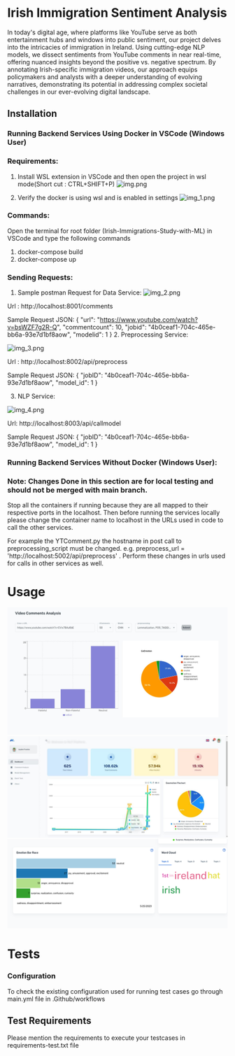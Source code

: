 # Irish Immigration Sentiment Analysis

In today's digital age, where platforms like YouTube serve as both entertainment hubs and windows into public sentiment, our project delves into the intricacies of immigration in Ireland. Using cutting-edge NLP models, we dissect sentiments from YouTube comments in near real-time, offering nuanced insights beyond the positive vs. negative spectrum. By annotating Irish-specific immigration videos, our approach equips policymakers and analysts with a deeper understanding of evolving narratives, demonstrating its potential in addressing complex societal challenges in our ever-evolving digital landscape.

## Installation

### Running Backend Services Using Docker in VSCode (Windows User)

### Requirements:

1. Install WSL extension in VSCode and then open the project in
   wsl mode(Short cut : CTRL+SHIFT+P)
   ![img.png](img.png)

2. Verify the docker is using wsl and is enabled in settings
   ![img_1.png](img_1.png)

### Commands:

Open the terminal for root folder (Irish-Immigrations-Study-with-ML) in VSCode and type the following commands

1. docker-compose build
2. docker-compose up

### Sending Requests:

1. Sample postman Request for Data Service:
   ![img_2.png](img_2.png)

Url : http://localhost:8001/comments

Sample Request JSON: {
"url": "https://www.youtube.com/watch?v=bsWZF7g2R-Q",
"commentcount": 10,
"jobid": "4b0ceaf1-704c-465e-bb6a-93e7d1bf8aow",
"modelid": 1
} 2. Preprocessing Service:

![img_3.png](img_3.png)

Url : http://localhost:8002/api/preprocess

Sample Request JSON: {
"jobID": "4b0ceaf1-704c-465e-bb6a-93e7d1bf8aow", "model_id": 1
}

3. NLP Service:

![img_4.png](img_4.png)

Url: http://localhost:8003/api/callmodel

Sample Request JSON: {
"jobID": "4b0ceaf1-704c-465e-bb6a-93e7d1bf8aow", "model_id": 1
}

### Running Backend Services Without Docker (Windows User):

### Note: Changes Done in this section are for local testing and should not be merged with main branch.

Stop all the containers if running because they are all mapped to
their respective ports in the localhost. Then before running the services locally
please change the container name to localhost in the URLs used in code
to call the other services.

For example the YTComment.py the hostname in post call to preprocessing_script must be changed. e.g. preprocess_url = 'http://localhost:5002/api/preprocess' .
Perform these changes in urls used for calls in other services as well.

# Usage

![usage_1.jpeg](usage_1.jpeg)
![usage_2.jpeg](usage_2.jpeg)
![usage_3.png](usage_3.png)

# Tests

### Configuration

To check the existing configuration used for running test cases go through main.yml file in .Github/workflows

## Test Requirements

Please mention the requirements to execute your testcases in requirements-test.txt file
